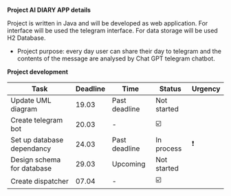 **Project AI DIARY APP details**

Project is written in Java and will be developed as web application.
For interface will be used the telegram interface.
For data storage will be used H2 Database.

- Project purpose: every day user can share their day to telegram and the contents of the message are analysed by Chat GPT telegram chatbot.

**Project development**

| **Task**                   | **Deadline** | **Time**      | **Status**              | Urgency       |
| -------------------------- | ------------ | ------------- | ----------------------- | ------------- |
| Update UML diagram         | 19.03        | Past deadline | Not started             |               |
| Create telegram bot        | 20.03        | \-            | :ballot_box_with_check: |               |
| Set up database dependancy | 24.03        | Past deadline | In process              | :exclamation: |
| Design schema for database | 29.03        | Upcoming      | Not started             |               |
| Create dispatcher          | 07.04        | \-            | :ballot_box_with_check: |               |
